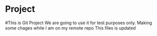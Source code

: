 # Project

#This is Git Project
We are going to use it for test purposes only.
Making some chages while I am on my remote repo
This files is updated
